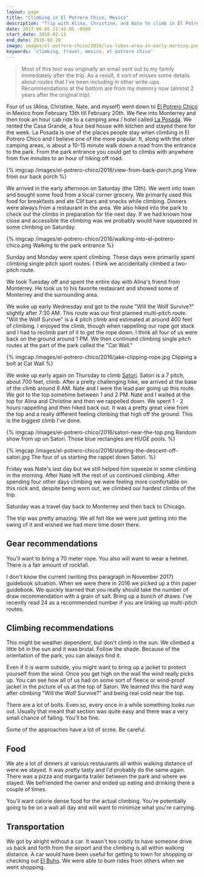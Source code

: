 ```yaml
---
layout: page
title: "Climbing in El Potrero Chico, Mexico"
description: "Trip with Alina, Christine, and Nate to climb in El Potrero Chico. This was some epic limestone climbing in a beautiful area."
date: 2017-06-05 21:42:05 -0500
start_date: 2016-02-13
end_date: 2016-02-20
image: images/el-potrero-chico/2016/los-lobos-area-in-early-morning.png
keywords: 'climbing, travel, mexico, el potrero chico'
---
```


> Most of this text was originally an email sent out to my family immediately after the trip. As a result, it sort of misses some details about routes that I've been including in other write-ups. Recommendations at the bottom are from my memory now (almost 2 years after the original trip).

Four of us (Alina, Christine, Nate, and myself) went down to [El Potrero Chico](http://potrerochico.org/) in Mexico from February 13th till February 20th. We flew into Monterrey and then took an hour cab ride to a camping area / hotel called [La Posada](http://potrerochico.org/listing/la-posada). We rented the Casa Grande, a four bed house with kitchen and stayed there for the week. La Posada is one of the places people stay when climbing in El Potrero Chico and I believe one of the more popular. It, along with the other camping areas, is about a 10-15 minute walk down a road from the entrance to the park. From the park entrance you could get to climbs with anywhere from five minutes to an hour of hiking off road.

{% imgcap /images/el-potrero-chico/2016/view-from-back-porch.png View from our back porch %}

We arrived in the early afternoon on Saturday (the 13th). We went into town and bought some food from a local corner grocery. We primarily used this food for breakfasts and ate Clif bars and snacks while climbing. Dinners were always from a restaurant in the area. We also hiked into the park to check out the climbs in preparation for the next day. If we had known how close and accessible the climbing was we probably would have squeezed in some climbing on Saturday.

{% imgcap /images/el-potrero-chico/2016/walking-into-el-potrero-chico.png Walking to the park entrance %}

Sunday and Monday were spent climbing. These days were primarily spent climbing single pitch sport routes. I think we accidentally climbed a two-pitch route.

We took Tuesday off and spent the entire day with Alina's friend from Monterrey. He took us to his favorite restaurant and showed some of Monterrey and the surrounding area.

We woke up early Wednesday and got to the route "Will the Wolf Survive?" slightly after 7:30 AM. This route was our first planned multi-pitch route. "Will the Wolf Survive" is a 4 pitch climb and estimated at around 400 feet of climbing. I enjoyed the climb, though when rappelling our rope got stuck and I had to reclimb part of it to get the rope down. I think all four of us were back on the ground around 1 PM. We then continued climbing single pitch routes at the part of the park called the "Cat Wall."

{% imgcap /images/el-potrero-chico/2016/jake-clipping-rope.jpg Clipping a bolt at Cat Wall %}

We woke up early again on Thursday to climb [Satori](https://www.mountainproject.com/route/106198915/satori). Satori is a 7 pitch, about 700 feet, climb. After a pretty challenging hike, we arrived at the base of the climb around 8 AM. Nate and I were the lead pair going up this route. We got to the top sometime between 1 and 2 PM. Nate and I waited at the top for Alina and Christine and then we rappelled down. We spent 1 - 2 hours rappelling and then hiked back out. It was a pretty great view from the top and a really different feeling climbing that high off the ground. This is the biggest climb I've done.

{% imgcap /images/el-potrero-chico/2016/satori-near-the-top.png Random show from up on Satori. Those blue rectangles are HUGE pools. %}

{% imgcap /images/el-potrero-chico/2016/starting-the-descent-off-satori.jpg The four of us starting the rappel down Satori. %}

Friday was Nate's last day but we still helped him squeeze in some climbing in the morning. After Nate left the rest of us continued climbing. After spending four other days climbing we were feeling more comfortable on this rock and, despite being worn out, we climbed our hardest climbs of the trip.

Saturday was a travel day back to Monterrey and then back to Chicago.

The trip was pretty amazing. We all felt like we were just getting into the swing of it and wished we had more time down there.


## Gear recommendations

You'll want to bring a 70 meter rope. You also will want to wear a helmet. There is a fair amount of rockfall.

I don't know the current (writing this paragraph in November 2017) guidebook situation. When we were there in 2016 we picked up a thin paper guidebook. We quickly learned that you really should take the number of draw recommendation with a grain of salt. Bring up a bunch of draws. I've recently read 24 as a recommended number if you are linking up multi-pitch routes.

## Climbing recommendations

This might be weather dependent, but don't climb in the sun. We climbed a little bit in the sun and it was brutal. Follow the shade. Because of the orientation of the park, you can always find it.

Even if it is warm outside, you might want to bring up a jacket to protect yourself from the wind. Once you get high on the wall the wind really picks up. You can see how all of us had on some sort of fleece or wind-proof jacket in the picture of us at the top of Satori. We learned this the hard way after climbing "Will the Wolf Survive?" and being real cold near the top.

There are a lot of bolts. Even so, every once in a while something looks run out. Usually that meant that section was quite easy and there was a very small chance of falling. You'll be fine.

Some of the approaches have a lot of scree. Be careful.

## Food

We ate a lot of dinners at various restaurants all within walking distance of were we stayed. It was pretty tasty and I'd probably do the same again. There was a pizza and margarita trailer between the park and where we stayed. We befriended the owner and ended up eating and drinking there a couple of times.

You'll want calorie dense food for the actual climbing. You're potentially going to be on a wall all day and will want to minimize what you're carrying. 

## Transportation

We got by alright without a car. It wasn't too costly to have someone drive us back and forth from the airport and the climbing is all within walking distance. A car would have been useful for getting to town for shopping or checking out [El Buho](http://potrerochico.org/listing/el-buho). We were able to bum rides from others when we went shopping.



